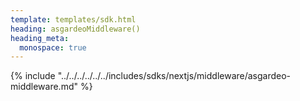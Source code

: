 ```yaml
---
template: templates/sdk.html
heading: asgardeoMiddleware()
heading_meta:
  monospace: true
---
```

{% include "../../../../../../includes/sdks/nextjs/middleware/asgardeo-middleware.md" %}
